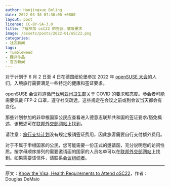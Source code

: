 ```yaml
---
author: Hanjingxue Boling
date: 2022-03-30 07:30:00 +0800
layout: post
license: CC-BY-SA-3.0
title: 了解参加 osC22 的签证、健康要求
image: /assets/posts/2022-01/oSC22.png
categories:
- 社区新闻
tags:
- Tumbleweed
- 翻译作品
- 官方新闻
---
```


对于计划于 6 月 2 日至 4 日在德国纽伦堡参加 2022 年 [openSUSE 大会](https://events.opensuse.org/)的人们，入境旅行需要满足一些特定的健康和签证要求。

openSUSE 会议将遵循[巴伐利亚州卫生部](https://www.muenchen.de/int/en/events/corona-virus-current-rules-regulations.html)关于 COVID 的要求和态度。参会者可能需要佩戴 FFP-2 口罩，遵守社交疏远。这些规定在会议之前或到会议当天都会有变化。

那些计划参加的非申根国家公民应查看进入德意志联邦共和国的签证要求/豁免概述，该概述可在[联邦外交部网站](https://www.auswaertiges-amt.de/en/visa-service/-/231148)上找到。

请注意：[旅行支持计划](https://en.opensuse.org/openSUSE:Travel_Support_Program)没有规定报销签证费用，因此旅客需要自行支付额外费用。

对于不属于申根国家的公民，您可能需要一份正式的邀请函，充分说明您的访问性质。按字母顺序排列的需要邀请函的国家的人员名单可以在[联邦外交部网站](https://www.auswaertiges-amt.de/en/visa-service/-/231148)上找到。如果需要该信件，请联系[会议组织者](https://en.opensuse.org/images/8/85/OSC22prospectus.pdf)。

------

原文：[Know the Visa, Health Requirements to Attend oSC22](https://news.opensuse.org/2022/03/30/know-visa-health-requirements-osc/)，作者：Douglas DeMaio